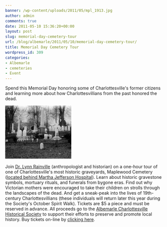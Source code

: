 ```yaml
---
banner: /wp-content/uploads/2011/05/mpl_1913.jpg
author: admin
comments: true
date: 2011-05-10 15:36:20+00:00
layout: post
slug: memorial-day-cemetery-tour
url: /blog/albemarle/2011/05/10/memorial-day-cemetery-tour/
title: Memorial Day Cemetery Tour
wordpress_id: 309
categories:
- Albemarle
- cemeteries
- Event
---
```





Spend this Memorial Day honoring some of Charlottesville's former citizens and learning more about how Charlottesvillians from the past honored the dead. 

![](/wp-content/uploads/2011/05/mpl_1913.jpg)

Join [Dr. Lynn Rainville](http://www.lynnrainville.org/) (anthropologist and historian) on a one-hour tour of one of Charlottesville's most historic graveyards, Maplewood Cemetery ([located behind Martha Jefferson Hospital](http://maps.google.com/maps?f=q&source=s_q&hl=en&geocode=&q=maplewood+cemetery,+charlottesville,+va&aq=&sll=37.0625,-95.677068&sspn=72.059064,81.298828&ie=UTF8&hq=maplewood+cemetery,&hnear=Charlottesville,+Virginia&ll=38.033169,-78.473808&spn=0.008797,0.009924&z=17)). Learn about historic gravestone symbols, mortuary rituals, and funerals from bygone eras. Find out why Victorian mothers were encouraged to take their children on strolls through the landscapes of the dead. And get a sneak-peak into the lives of 19th-century Charlottesvillians (these individuals will return later this year during the Society's October Spirit Walk). Tickets are $5 a piece and must be reserved in advance. All proceeds go to the [Albemarle Charlottesville Historical Society](http://www.albemarlehistory.org/) to support their efforts to preserve and promote local history. Buy tickets on-line by [clicking here](http://maplewoodmemorial.eventbrite.com/).




